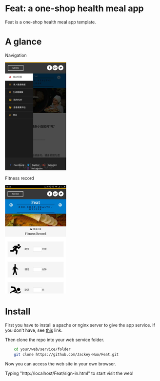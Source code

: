 
# Feat: a one-shop health meal app

Feat is a one-shop health meal app template.

# A glance

Navigation

<img src="https://raw.githubusercontent.com/Jackey-Huo/Feat/master/images/navgition.png" alt="Navigation" style="width:200px;">

Fitness record

<img src="images/fitness_record.jpg" alt="sport record" style="width:200px;">


# Install

First you have to install a apache or nginx server to give the app service. If you don't have, see [this](https://httpd.apache.org/) link.

Then clone the repo into your web service folder.

```bash
    cd your/web/service/folder
    git clone https://github.com/Jackey-Huo/Feat.git
```

Now you can access the web site in your own browser.

Typing "http://localhost/Feat/sign-in.html" to start visit the web!

